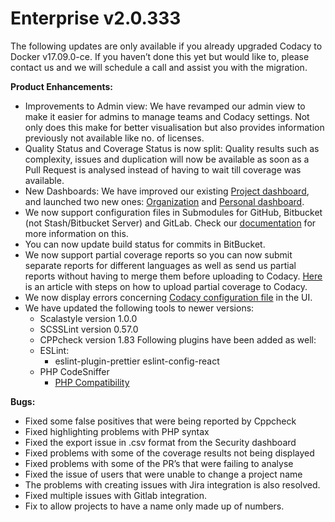 # Enterprise v2.0.333

The following updates are only available if you already upgraded Codacy
to Docker v17.09.0-ce. If you haven’t done this yet but would like to,
please contact us and we will schedule a call and
assist you with the migration.

**Product Enhancements:**

-   Improvements to Admin view: We have revamped our admin view to make
    it easier for admins to manage teams and Codacy settings. Not only
    does this make for better visualisation but also provides
    information previously not available like no. of licenses.
-   Quality Status and Coverage Status is now split: Quality results
    such as complexity, issues and duplication will now be available as
    soon as a Pull Request is analysed instead of having to wait till
    coverage was available.
-   New Dashboards: We have improved our existing [Project
    dashboard](/hc/en-us/articles/360003890673-Project-Dashboard-How-does-it-work-),
    and launched two new ones:
    [Organization](/hc/en-us/articles/360003863274-Organization-Dashboard-How-does-it-work-)
    and [Personal
    dashboard](/hc/en-us/articles/360003863434-Personal-Dashboard-How-does-it-work-).
-   We now support configuration files in Submodules for GitHub,
    Bitbucket (not Stash/Bitbucket Server) and GitLab. Check our
    [documentation](/hc/en-us/articles/360005239394)
    for more information on this.
-   You can now update build status for commits in BitBucket.
-   We now support partial coverage reports so you can now submit
    separate reports for different languages as well as send us partial
    reports without having to merge them before uploading to Codacy.
    [Here](https://github.com/codacy/codacy-coverage-reporter/blob/master/docs/advanced/multiple-reports.md)
    is an article with steps on how to upload partial coverage to
    Codacy.
-   We now display errors concerning [Codacy configuration
    file](/hc/en-us/articles/115002130625-Codacy-Configuration-File)
    in the UI.
-   We have updated the following tools to newer versions:
    -   Scalastyle version 1.0.0
    -   SCSSLint version 0.57.0
    -   CPPcheck version 1.83
        Following plugins have been added as well:
    -   ESLint:
        -   eslint-plugin-prettier
            eslint-config-react
    -   PHP CodeSniffer
        -   [PHP
            Compatibility](https://github.com/wimg/PHPCompatibility)

**Bugs:**

-   Fixed some false positives that were being reported by Cppcheck
-   Fixed highlighting problems with PHP syntax
-   Fixed the export issue in .csv format from the Security dashboard
-   Fixed problems with some of the coverage results not being displayed
-   Fixed problems with some of the PR’s that were failing to analyse
-   Fixed the issue of users that were unable to change a project name
-   The problems with creating issues with Jira integration is also
    resolved.
-   Fixed multiple issues with Gitlab integration.
-   Fix to allow projects to have a name only made up of numbers.
